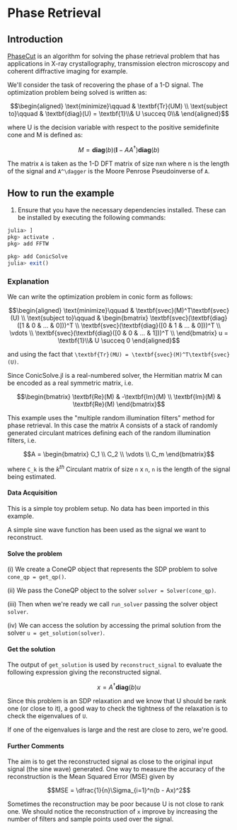 # Phase Retrieval

## Introduction

[PhaseCut](https://www.di.ens.fr/~mallat/papiers/WaldspurgerMathProgr.pdf) is an algorithm for solving the phase retrieval problem that has applications in X-ray crystallography, transmission electron microscopy and coherent diffractive imaging for example.

We'll consider the task of recovering the phase of a 1-D signal. The optimization problem being solved is written as:
```math
\begin{aligned}
\text{minimize}\qquad & \textbf{Tr}(UM) \\
\text{subject to}\qquad &
\textbf{diag}(U) = \textbf{1}\\&
U \succeq 0\\&
\end{aligned}
```
where U is the decision variable with respect to the positive semidefinite cone and M is defined as:
```math
M = \textbf{diag}(b)(\textbf{I} - AA^\dagger)\textbf{diag}(b)
```
The matrix ``A`` is taken as the 1-D DFT matrix of size nxn where n is the length of the signal and ``A^\dagger`` is the Moore Penrose Pseudoinverse of ``A``.

## How to run the example

1. Ensure that you have the necessary dependencies installed. These can be installed by executing the following commands:
```julia
julia> ]
pkg> activate .
pkg> add FFTW

pkg> add ConicSolve
julia> exit()
```

### Explanation

We can write the optimization problem in conic form as follows:
```math
\begin{aligned}
\text{minimize}\qquad & \textbf{svec}(M)^T\textbf{svec}(U) \\
\text{subject to}\qquad &
\begin{bmatrix}
\textbf{svec}(\textbf{diag}([1 & 0 & ... & 0]))^T \\
\textbf{svec}(\textbf{diag}([0 & 1 & ... & 0]))^T \\
\vdots \\
\textbf{svec}(\textbf{diag}([0 & 0 & ... & 1]))^T \\
\end{bmatrix}
u = \textbf{1}\\&
U \succeq 0
\end{aligned}
```
and using the fact that ``\textbf{Tr}(MU) = \textbf{svec}(M)^T\textbf{svec}(U)``.

Since ConicSolve.jl is a real-numbered solver, the Hermitian matrix M can be encoded as a real symmetric matrix, i.e.
```math
\begin{bmatrix}
\textbf{Re}(M) & -\textbf{Im}(M) \\
\textbf{Im}(M) & \textbf{Re}(M)
\end{bmatrix}
```

This example uses the "multiple random illumination filters" method for phase retrieval. In this case the matrix A consists of a stack of randomly generated circulant matrices defining each of the random illumination filters, i.e.
```math
A = \begin{bmatrix}
C_1 \\
C_2 \\
\vdots \\
C_m
\end{bmatrix}
```
where ``C_k`` is the $k^{th}$ Circulant matrix of size ``n`` x ``n``, ``n`` is the length of the signal being estimated.

#### Data Acquisition
This is a simple toy problem setup. No data has been imported in this example.

A simple sine wave function has been used as the signal we want to reconstruct.

#### Solve the problem

(i) We create a ConeQP object that represents the SDP problem to solve `cone_qp = get_qp()`.

(ii) We pass the ConeQP object to the solver `solver = Solver(cone_qp)`.

(iii) Then when we're ready we call `run_solver` passing the solver object `solver`.

(iv) We can access the solution by accessing the primal solution from the solver `u = get_solution(solver)`.

#### Get the solution

The output of `get_solution` is used by `reconstruct_signal` to evaluate the following expression giving the reconstructed signal.
```math
x = A^\dagger\textbf{diag}(b)u
```

Since this problem is an SDP relaxation and we know that U should be rank one (or close to it), a good way to check the tightness of the relaxation is to check the eigenvalues of ``U``.

If one of the eigenvalues is large and the rest are close to zero, we're good.

#### Further Comments

The aim is to get the reconstructed signal as close to the original input signal (the sine wave) generated. One way to measure the accuracy of the reconstruction is the Mean Squared Error (MSE) given by
```math
MSE = \dfrac{1}{n}\Sigma_{i=1}^n(b - Ax)^2
```

Sometimes the reconstruction may be poor because U is not close to rank one. We should notice the reconstruction of ``x`` improve by increasing the number of filters and sample points used over the signal.